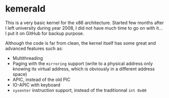 kemerald
========

This is a very basic kernel for the x86 architecture. Started few months after I left university during year 2008, I did not have much time to go on with it... I put it on GitHub for backup purpose.

Although the code is far from clean, the kernel itself has some great and advanced features such as:

- Multithreading
- Paging with the `mirroring` support (write to a physical address only knowing its virtual address, which is obviously in a different address space)
- APIC, instead of the old PIC
- IO-APIC with keyboard
- `sysenter` instruction support, instead of the traditionnal `int 0x80`